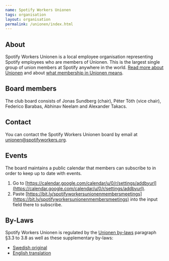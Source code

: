 ```yaml
---
name: Spotify Workers Unionen
tags: organisation
layout: organisation
permalink: /unionen/index.html
---
```


## About

Spotify Workers Unionen is a local employee organisation representing Spotify employees who are members of Unionen.
This is the largest single group of union members at Spotify anywhere in the world. [Read more about Unionen](https://www.unionen.se/in-english/this-is-unionen) and about [what membership in Unionen means](https://www.unionen.se/unionen-get-more-out-your-working-life-our-membership).

## Board members

The club board consists of Jonas Sundberg (chair), Péter Tóth (vice chair), Federico Barabas, Abhinav Neelam and Alexander Takacs.

## Contact

You can contact the Spotify Workers Unionen board by email at [unionen@spotifyworkers.org](mailto:unionen@spotifyworkers.org).

## Events

The board maintains a public calendar that members can subscribe to in order to keep up to date with events.

1. Go to [https://calendar.google.com/calendar/u/0/r/settings/addbyurl](https://calendar.google.com/calendar/u/0/r/settings/addbyurl).
2. Paste [https://bit.ly/spotifyworkersunionenmembersmeetings](https://bit.ly/spotifyworkersunionenmembersmeetings) into the input field there to subscribe.

## By-Laws

Spotify Workers Unionen is regulated by the [Unionen by-laws](https://www.unionen.se/stadgar) paragraph §3.3 to 3.8 as well as these supplementary by-laws:

- [Swedish original](by-laws-swedish)
- [English translation](by-laws-english)
